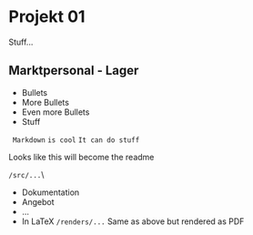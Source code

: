 # Projekt 01
Stuff...
## Marktpersonal - Lager
- Bullets
- More Bullets
- Even more Bullets
- Stuff


` Markdown` `is cool`
```It can do stuff```

Looks like this will become the readme


`/src/...`\
- Dokumentation
- Angebot
- ...
- In LaTeX
`/renders/...`
Same as above but rendered as PDF
